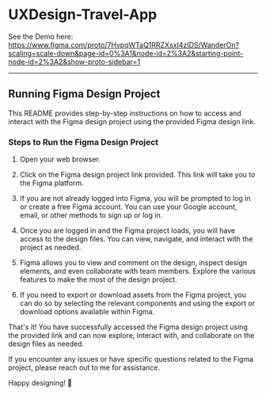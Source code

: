 # UXDesign-Travel-App


See the Demo here: https://www.figma.com/proto/7HvpqWTaQ1RRZXsxI4zIDS/WanderOn?scaling=scale-down&page-id=0%3A1&node-id=2%3A2&starting-point-node-id=2%3A2&show-proto-sidebar=1

<hr>

## Running Figma Design Project

This README provides step-by-step instructions on how to access and interact with the Figma design project using the provided Figma design link.

### Steps to Run the Figma Design Project

1. Open your web browser.

2. Click on the Figma design project link provided. This link will take you to the Figma platform.

3. If you are not already logged into Figma, you will be prompted to log in or create a free Figma account. You can use your Google account, email, or other methods to sign up or log in.

4. Once you are logged in and the Figma project loads, you will have access to the design files. You can view, navigate, and interact with the project as needed.

5. Figma allows you to view and comment on the design, inspect design elements, and even collaborate with team members. Explore the various features to make the most of the design project.

6. If you need to export or download assets from the Figma project, you can do so by selecting the relevant components and using the export or download options available within Figma.


That's it! You have successfully accessed the Figma design project using the provided link and can now explore, interact with, and collaborate on the design files as needed.

If you encounter any issues or have specific questions related to the Figma project, please reach out to me for assistance.

Happy designing! 🎨
